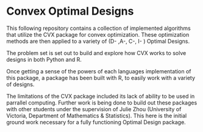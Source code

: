 # Convex Optimal Designs

This following repository contains a collection of implemented algorithms that utilize the CVX package for convex optimization. These optimization methods are then applied to a variety of (D- ,A-, C-, I- ) Optimal Designs.

The problem set is set out to build and explore how CVX works to solve designs in both Python and R.

Once getting a sense of the powers of each languages implementation of this package, a package has been built with R, to easily work with a variety of designs.

The limitations of the CVX package included its lack of ability to be used in parrallel computing. Further work is being done to build out these packages with other students under the supervision of Julie Zhou (University of Victoria, Department of Mathematics & Statistics). This here is the initial ground work necessary for a fully functioning Optimal Design package.